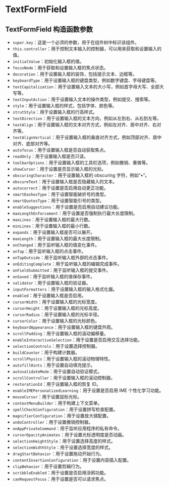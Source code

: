 # TextFormField

## TextFormField 构造函数参数
- `super.key`：这是一个必须的参数，用于在组件树中标识该组件。
- `this.controller`：用于控制文本输入的控制器，可以用来获取和设置输入的值。
- `initialValue`：初始化输入框的值。
- `focusNode`：用于获取和设置输入框的焦点状态。
- `decoration`：用于设置输入框的装饰，包括提示文本、边框等。
- `keyboardType`：用于设置输入框的键盘类型，例如数字键盘、字母键盘等。
- `textCapitalization`：用于设置输入文本的大小写，例如首字母大写、全部大写等。
- `textInputAction`：用于设置输入文本的操作类型，例如提交、搜索等。
- `style`：用于设置输入框的样式，包括字体、颜色等。
- `strutStyle`：用于设置输入框的行高样式。
- `textDirection`：用于设置输入框的文本方向，例如从左到右、从右到左等。
- `textAlign`：用于设置输入框的文本对齐方式，例如左对齐、居中对齐、右对齐等。
- `textAlignVertical`：用于设置输入框的垂直对齐方式，例如顶部对齐、居中对齐、底部对齐等。
- `autofocus`：用于设置输入框是否自动获取焦点。
- `readOnly`：用于设置输入框是否只读。
- `toolbarOptions`：用于设置输入框的工具栏选项，例如撤销、重做等。
- `showCursor`：用于设置是否显示输入框的光标。
- `obscuringCharacter`：用于设置输入框的 obscuring 字符，例如“•”。
- `obscureText`：用于设置输入框是否隐藏输入的文本。
- `autocorrect`：用于设置是否启用自动更正功能。
- `smartDashesType`：用于设置智能破折号的类型。
- `smartQuotesType`：用于设置智能引号的类型。
- `enableSuggestions`：用于设置是否启用自动建议功能。
- `maxLengthEnforcement`：用于设置是否强制执行最大长度限制。
- `maxLines`：用于设置输入框的最大行数。
- `minLines`：用于设置输入框的最小行数。
- `expands`：用于设置输入框是否可以展开。
- `maxLength`：用于设置输入框的最大长度限制。
- `onChanged`：用于监听输入框的值变化事件。
- `onTap`：用于监听输入框的点击事件。
- `onTapOutside`：用于监听输入框外部的点击事件。
- `onEditingComplete`：用于监听输入框的编辑完成事件。
- `onFieldSubmitted`：用于监听输入框的提交事件。
- `onSaved`：用于监听输入框的值保存事件。
- `validator`：用于设置输入框的验证器。
- `inputFormatters`：用于设置输入框的输入格式化器。
- `enabled`：用于设置输入框是否启用。
- `cursorWidth`：用于设置输入框的光标宽度。
- `cursorHeight`：用于设置输入框的光标高度。
- `cursorRadius`：用于设置输入框的光标半径。
- `cursorColor`：用于设置输入框的光标颜色。
- `keyboardAppearance`：用于设置输入框的键盘外观。
- `scrollPadding`：用于设置输入框的滚动偏移量。
- `enableInteractiveSelection`：用于设置是否启用交互选择功能。
- `selectionControls`：用于设置选择控制器。
- `buildCounter`：用于构建计数器。
- `scrollPhysics`：用于设置输入框的滚动物理特性。
- `autofillHints`：用于设置自动填充提示。
- `autovalidateMode`：用于设置自动验证模式。
- `scrollController`：用于设置输入框的滚动控制器。
- `restorationId`：用于设置输入框的恢复 ID。
- `enableIMEPersonalizedLearning`：用于设置是否启用 IME 个性化学习功能。
- `mouseCursor`：用于设置鼠标光标。
- `contextMenuBuilder`：用于构建上下文菜单。
- `spellCheckConfiguration`：用于设置拼写检查配置。
- `magnifierConfiguration`：用于设置放大镜配置。
- `undoController`：用于设置撤销控制器。
- `onAppPrivateCommand`：用于监听应用程序的私有命令。
- `cursorOpacityAnimates`：用于设置光标透明度是否动画。
- `selectionHeightStyle`：用于设置选择高度的样式。
- `selectionWidthStyle`：用于设置选择宽度的样式。
- `dragStartBehavior`：用于设置拖动开始行为。
- `contentInsertionConfiguration`：用于设置内容插入配置。
- `clipBehavior`：用于设置剪辑行为。
- `scribbleEnabled`：用于设置是否启用涂鸦功能。
- `canRequestFocus`：用于设置是否可以请求焦点。